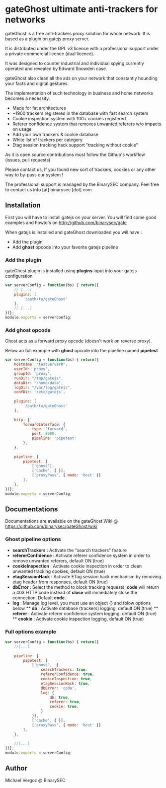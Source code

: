 # gateGhost ultimate anti-trackers for networks
gateGhost is a free anti-trackers proxy solution for whole network. It is based as a plugin on gatejs proxy server.

It is distributed under the GPL v3 licence with a professional support under a private commercial licence (dual licence). 

It was designed to counter industrial and individual spying currently operated and revealed by Edward Snowden case.

gateGhost also clean all the ads on your network that constantly hounding your facts and digital gestures.

The implementation of such technology in business and home networks becomes a necessity.

* Made for fat architectures
* ~1900 trackers registered in the database with fast search system
* Cookie inspection system with 100+ cookies registered
* Referer confidence system that removes unwanted referers w/o impacts on usage
* Add your own trackers & cookie database
* White list of trackers per category
* Etag session tracking hack support "tracking without cookie"

As it is open source contributions must follow the Github's workflow (issues, pull requests) 

Please contact us, If you found new sort of trackers, cookies or any other way to by-pass our system !

The professional support is managed by the BinarySEC company. Feel free to contact us info [at] binarysec [dot] com

## Installation

First you will have to install gatejs on your server. You will find some good examples and howto's on http://github.com/binarysec/gate

When gatejs is installed and gateGhost downloaded you will have :
* Add the plugin 
* Add **ghost** opcode into your favorite gatejs pipeline

### Add the plugin
gateGhost plugin is installed using **plugins** input into your gatejs configuration
```js
var serverConfig = function(bs) { return({
	// [...]
	plugins: [
		'/path/to/gateGhost'
	],
	// [...]
})};
module.exports = serverConfig;
```

### Add ghost opcode
Ghost acts as a forward proxy opcode (doesn't work on reverse proxy). 

Below an full example with **ghost** opcode into the pipeline named **pipetest**
```js
var serverConfig = function(bs) { return({
	hostname: "testServer0",
	userId: 'proxy',
	groupId: 'proxy',
	runDir: "/tmp/gatejs",
	dataDir: "/home/data",
	logDir: "/var/log/gatejs",
	confDir: '/etc/gatejs',
	
	plugins: [
		'/path/to/gateGhost'
	],
	
	http: {
		forwardInterface: {
			type: 'forward',
			port: 8080,
			pipeline: 'pipetest'
		},
	},
	
	pipeline: {
		pipetest: [
			['ghost'],
			['cache', { }],
			['proxyPass', { mode: 'host' }]
		],
	},
})};
module.exports = serverConfig;
```

## Documentations
Documentations are available on the gateGhost Wiki @ https://github.com/binarysec/gateGhost/wiki

### Ghost pipeline options

* **searchTrackers** : Activate the "search trackers" feature 
* **refererConfidence** : Activate referer confidence system in order to remove unwanted referers, default ON (true)
* **cookieInspection** : Activate cookie inspection in order to clean unwanted tracking cookies, default ON (true)
* **etagSessionHack** : Activate ETag session hack mechanism by removing etag header from responses, default ON (true)
* **dbError** : Select the method to block tracking requests, **code** will return a 403 HTTP code instead of **close** will immediately close the connection. Default **code**.
* **log** : Manage log level, you must use an object {} and folow options below
** **db** : Activate database (trackers) logging, default ON (true)
** **referer** : Activate referer confidence system logging, default ON (true)
** **cookie** : Activate cookie inspection logging, default ON (true)

### Full options example
```js
var serverConfig = function(bs) { return({
	//[...]
	
	pipeline: {
		pipetest: [
			['ghost',  {
				searchTrackers: true,
				refererConfidence: true,
				cookieInspection: true,
				etagSessionHack: true,
				dbError: 'code',
				log: {
					db: true,
					referer: true,
					cookie: true,
				}
			}],
			['cache', { }],
			['proxyPass', { mode: 'host' }]
		],
	},
	
	//[...]
})};
module.exports = serverConfig;
```

## Author
Michael Vergoz @ BinarySEC
